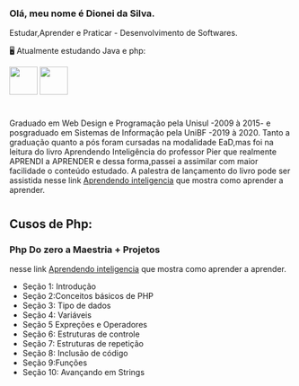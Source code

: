 ### Olá, meu nome é Dionei da Silva.
  Estudar,Aprender e Praticar - Desenvolvimento de Softwares.
 
  🖥️ Atualmente estudando Java e php:


 <img width='50' heigth='50' src="https://cdn.jsdelivr.net/gh/devicons/devicon/icons/java/java-original.svg" />   <img width='50' heigth='50' src="https://cdn.jsdelivr.net/gh/devicons/devicon/icons/php/php-original.svg" /> <link rel="stylesheet" href="https://cdn.jsdelivr.net/gh/devicons/devicon@v2.15.1/devicon.min.css">
 # 
 ####
Graduado em Web Design e Programação pela Unisul -2009 à 2015- e posgraduado em Sistemas de Informação pela UniBF -2019 à 2020.
 Tanto a graduação quanto a pós foram cursadas na modalidade EaD,mas foi na leitura do livro Aprendendo Inteligência do professor Pier que realmente APRENDI a APRENDER e dessa forma,passei a assimilar com maior facilidade o conteúdo estudado.
A palestra de lançamento do livro pode ser assistida nesse link [Aprendendo inteligencia](https://www.youtube.com/watch?v=RlSCoYwnxr4) que mostra como aprender a aprender.

#
## 
## Cusos de Php:

### Php Do zero a Maestria + Projetos

 nesse link [Aprendendo inteligencia](https://www.youtube.com/watch?v=RlSCoYwnxr4) que mostra como aprender a aprender.
* Seção 1: Introdução
* Seção 2:Conceitos básicos de PHP
* Seção 3: Tipo de dados
* Seção 4: Variáveis
* Seção 5 Expreções e Operadores
* Seção 6: Estruturas de controle
* Seção 7: Estruturas de repetição
* Seção 8: Inclusão de código
* Seção 9:Funções
* Seção 10: Avançando em Strings


 

            
          
           
          
          
          

